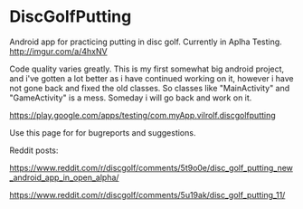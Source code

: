 # DiscGolfPutting

Android app for practicing putting in disc golf. Currently in Aplha Testing. http://imgur.com/a/4hxNV

Code quality varies greatly. This is my first somewhat big android project, and i've gotten a lot better as i have continued working on it, however i have not gone back and fixed the old classes. So classes like "MainActivity" and "GameActivity" is a mess. Someday i will go back and work on it. 

https://play.google.com/apps/testing/com.myApp.vilrolf.discgolfputting

Use this page for for bugreports and suggestions.

Reddit posts:

https://www.reddit.com/r/discgolf/comments/5t9o0e/disc_golf_putting_new_android_app_in_open_alpha/

https://www.reddit.com/r/discgolf/comments/5u19ak/disc_golf_putting_11/
